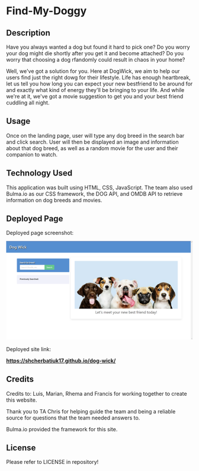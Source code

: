 # Find-My-Doggy

## Description 

Have you always wanted a dog but found it hard to pick one?
Do you worry your dog might die shortly after you get it and become attached?
Do you worry that choosing a dog rfandomly could result in chaos in your home?

Well, we've got a solution for you. Here at DogWick, we aim to help our users find just the right dowg for their lifestyle. Life has enough heartbreak, let us tell you how long you can expect your new bestfriend to be around for and exactly what kind of energy they'll be bringing to your life. And while we're at it, we've got a movie suggestion to get you and your best friend cuddling all night.

## Usage

Once on the landing page, user will type any dog breed in the search bar and click search. User will then be displayed an image and information about that dog breed, as well as a random movie for the user and their companion to watch.

## Technology Used

This application was built using HTML, CSS, JavaScript. The team also used Bulma.io as our CSS framework, the DOG API, and OMDB API to retrieve information on dog breeds and movies.

## Deployed Page

Deployed page screenshot: 

![Homepage](./assets/images/home.png)

Deployed site link:

**https://shcherbatiuk17.github.io/dog-wick/**

## Credits

Credits to: Luis, Marian, Rhema and Francis for working together to create this website.

Thank you to TA Chris for helping guide the team and being a reliable source for questions that the team needed answers to.

Bulma.io provided the framework for this site. 

## License

Please refer to LICENSE in repository! 
